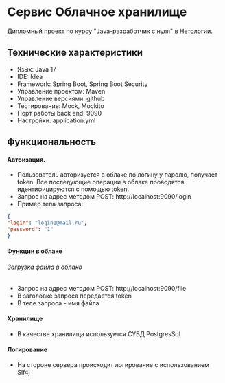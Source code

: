 # Сервис Облачное хранилище
Дипломный проект по курсу "Java-разработчик с нуля" в Нетологии. 

## Технические характеристики

   - Язык: Java 17
   - IDE: Idea
   - Framework: Spring Boot, Spring Boot Security
   - Управление проектом: Maven
   - Управление версиями: github
   - Тестирование: Mock, Mockito
   - Порт работы back end: 9090
   - Настройки: application.yml
   
## Функциональность

#### Автоизация.

  - Пользователь авторизуется в облаке по логину у паролю, получает token. Все последующие операции в облаке проводятся идентифицируются с помощью token.
  - Запрос на адрес методом POST: http://localhost:9090/login
  - Пример тела запроса: 
  ```JSON
{
  "login": "login1@mail.ru",
  "password": "1"
}  
````

#### Функции в облаке

###### Загрузка файла в облако
  - Запрос на адрес методом POST: http://localhost:9090/file
  - В заголовке запроса передается token
  - В теле запроса - имя файла
 
#### Хранилище
- В качестве хранилища используется СУБД PostgresSql

#### Логирование

  - На стороне сервера происходит логирование с использованием Slf4j


